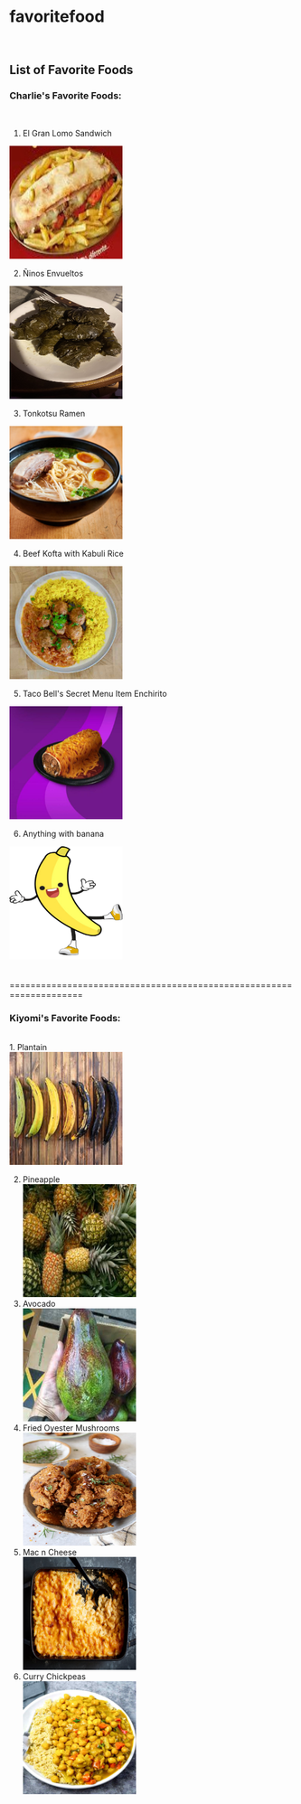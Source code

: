 # favoritefood
<br />
<h2>List of Favorite Foods</h2>

<h3>Charlie's Favorite Foods:</h3>
<br />

1. El Gran Lomo Sandwich

<img src="./images/el-gran-lomo.jpeg" alt="lomo" width="200" height="200" />

2. Ñinos Envueltos

<img src="./images/ninos-envueltos.jpeg" alt="lomo" width="200" height="200" />

3. Tonkotsu Ramen


<img src="./images/tonkotsu-ramen.jpeg" alt="lomo" width="200" height="200" />

4. Beef Kofta with Kabuli Rice

<img src="./images/beef-kofta.jpeg" alt="lomo" width="200" height="200" />

5. Taco Bell's Secret Menu Item Enchirito

<img src="./images/enchirito.jpeg" alt="lomo" width="200" height="200" />

6. Anything with banana

<img src="./images/bananaman.png" alt="lomo" width="200" height="200" />

<br />
<br />
<br />
====================================================================

<h3>Kiyomi's Favorite Foods:</h3>
<br />
1. Plantain 
<br /><img src="images/download.jpeg" width="200" height="200" />
                        
2. Pineapple 
<br /><img src= "images/images.jpeg" width="200" height="200" />
3. Avocado 
<br /><img src= "images/download (1).jpeg" width="200" height="200"/>
4. Fried Oyester Mushrooms 
<br /><img src= "images/Fried-Oyster-Mushrooms-5.jpeg" width="200" height="200"/>
5. Mac n Cheese 
<br /><img src= "images/kwr-mac-and-cheese-articleLarge-v2.jpeg" width="200" height="200"/>
6. Curry Chickpeas 
<br /><img src= "images/vegan-chickpea-curry-recipe.jpeg" width="200" height="200"/>



